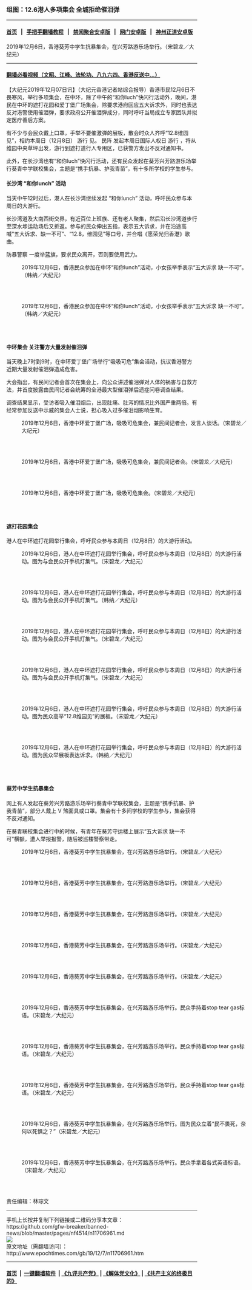 ### 组图：12.6港人多项集会 全城拒绝催泪弹
------------------------

#### [首页](https://github.com/gfw-breaker/banned-news/blob/master/README.md) &nbsp;&nbsp;|&nbsp;&nbsp; [手把手翻墙教程](https://github.com/gfw-breaker/guides/wiki) &nbsp;&nbsp;|&nbsp;&nbsp; [禁闻聚合安卓版](https://github.com/gfw-breaker/bn-android) &nbsp;&nbsp;|&nbsp;&nbsp; [网门安卓版](https://github.com/oGate2/oGate) &nbsp;&nbsp;|&nbsp;&nbsp; [神州正道安卓版](https://github.com/SzzdOgate/update) 



<div><img alt="" class="aligncenter wp-post-image" src="http://i.epochtimes.com/assets/uploads/2019/12/1912070029131538-600x400.jpg"/>
<div class="red16 caption">
 2019年12月6日，香港葵芳中学生抗暴集会，在兴芳路游乐场举行。（宋碧龙／大纪元）
</div>
</div><hr/>

#### [翻墙必看视频（文昭、江峰、法轮功、八九六四、香港反送中...）](https://github.com/gfw-breaker/banned-news/blob/master/pages/link3.md)

<div><p>
 【大纪元2019年12月07日讯】（大纪元香港记者站综合报导）香港市民12月6日不畏寒风，举行多项集会，在中环，除了中午的“和你luch”快闪行活动外，晚间，港民在中环的遮打花园和爱丁堡广场集会，除要求港府回应五大诉求外，同时也表达反对港警使用催泪弹，要求政府公开催泪弹成分，同时呼吁当局成立专家团队并拟定医疗善后方案。
</p>
<p>
 有不少与会民众戴上口罩，手举不要催激弹的展板，散会时众人齐呼“12.8维园见”，相约本周日（12月8日）
 <ok href="http://www.epochtimes.com/gb/tag/%E6%B8%B8%E8%A1%8C.html">
  游行
 </ok>
 见。
 <ok href="http://www.epochtimes.com/gb/tag/%E6%B0%91%E9%98%B5.html">
  民阵
 </ok>
 发起本周日国际人权日
 <ok href="http://www.epochtimes.com/gb/tag/%E6%B8%B8%E8%A1%8C.html">
  游行
 </ok>
 ，将从维园中央草坪出发，游行到遮打道行人专用区，已获警方发出不反对通知书。
</p>
<p>
 此外，在长沙湾也有“和你luch”快闪行活动，还有民众发起在葵芳兴芳路游乐场举行葵青中学联校集会，主题是“携手抗暴、护我青苗”，有十多所学校的学生参与。
</p>
<h4>
 长沙湾
 <ok href="http://www.epochtimes.com/gb/tag/%E2%80%9C%E5%92%8C%E4%BD%A0lunch%E2%80%9D.html">
  “和你lunch”
 </ok>
 活动
</h4>
<p>
 当天中午12时过后，港人在长沙湾继续发起
 <ok href="http://www.epochtimes.com/gb/tag/%E2%80%9C%E5%92%8C%E4%BD%A0lunch%E2%80%9D.html">
  “和你lunch”
 </ok>
 活动，呼吁民众参与本周日的大游行。
</p>
<p>
 长沙湾道及大南西街交界，有近百位上班族、还有老人聚集，然后沿长沙湾道步行至深水埗运动场后又折返。参与的民众伸出五指，表示五大诉求，并在沿途高喊“五大诉求、缺一不可”、“12.8，维园见”等口号，并合唱《愿荣光归香港》歌曲。
</p>
<p>
 <ok href="http://www.epochtimes.com/gb/tag/%E9%98%B2%E6%9A%B4%E8%AD%A6%E5%AF%9F.html">
  防暴警察
 </ok>
 一度举蓝旗，要求民众离开，否则要使用武力。
</p>
<p>
 <center>
 </center>
</p>
<figure class="wp-caption aligncenter" id="attachment_11705486" style="width: 600px">
 <ok href="http://i.epochtimes.com/assets/uploads/2019/12/1912060355012188.jpg">
  <img alt="" class="size-large wp-image-11705486" src="http://i.epochtimes.com/assets/uploads/2019/12/1912060355012188-600x450.jpg" title=""/>
 </ok>
 <br/><figcaption class="wp-caption-text">
  2019年12月6日，香港民众参加在中环“和你lunch”活动，小女孩举手表示“五大诉求 缺一不可”。（韩纳／大纪元）
 </figcaption><br/>
</figure><br/>
<figure class="wp-caption aligncenter" id="attachment_11707043" style="width: 600px">
 <ok href="http://i.epochtimes.com/assets/uploads/2019/12/1912060354572188.jpg">
  <img alt="" class="size-large wp-image-11707043" src="http://i.epochtimes.com/assets/uploads/2019/12/1912060354572188-600x450.jpg" title=""/>
 </ok>
 <br/><figcaption class="wp-caption-text">
  2019年12月6日，香港民众参加在中环“和你lunch”活动，小女孩举手表示“五大诉求 缺一不可”。（韩纳／大纪元）
 </figcaption><br/>
</figure><br/>
<h4>
 中环集会 关注警方大量发射催泪弹
</h4>
<p>
 当天晚上7时到9时，在中环爱丁堡广场举行“吸吸可危”集会活动，抗议香港警方近期大量发射催泪弹造成危害。
</p>
<p>
 大会指出，有民间记者会首次在集会上，向公众讲述催泪弹对人体的祸害与自救方法，并首度披露由民间记者会统筹的全港最大型催泪弹后遗症问卷调查结果。
</p>
<p>
 调查结果显示，受访者吸入催泪烟后，出现肚痛、肚泻的情况比外国严重两倍。有经常参加反送中示威的集会人士说，担心吸入过多催泪烟影响生育。
</p>
<figure class="wp-caption aligncenter" id="attachment_11707014" style="width: 600px">
 <ok href="http://i.epochtimes.com/assets/uploads/2019/12/1912070029281538.jpg">
  <img alt="" class="size-large wp-image-11707014" src="http://i.epochtimes.com/assets/uploads/2019/12/1912070029281538-600x399.jpg" title=""/>
 </ok>
 <br/><figcaption class="wp-caption-text">
  2019年12月6日，香港中环爱丁堡广场，吸吸可危集会，兼民间记者会，发言人谈话。（宋碧龙／大纪元）
 </figcaption><br/>
</figure><br/>
<figure class="wp-caption aligncenter" id="attachment_11707015" style="width: 600px">
 <ok href="http://i.epochtimes.com/assets/uploads/2019/12/1912070029241538.jpg">
  <img alt="" class="size-large wp-image-11707015" src="http://i.epochtimes.com/assets/uploads/2019/12/1912070029241538-600x399.jpg" title=""/>
 </ok>
 <br/><figcaption class="wp-caption-text">
  2019年12月6日，香港中环爱丁堡广场，吸吸可危集会，兼民间记者会。（宋碧龙／大纪元）
 </figcaption><br/>
</figure><br/>
<figure class="wp-caption aligncenter" id="attachment_11707040" style="width: 600px">
 <ok href="http://i.epochtimes.com/assets/uploads/2019/12/1912070029091538.jpg">
  <img alt="" class="size-large wp-image-11707040" src="http://i.epochtimes.com/assets/uploads/2019/12/1912070029091538-600x399.jpg" title=""/>
 </ok>
 <br/><figcaption class="wp-caption-text">
  2019年12月6日，香港中环爱丁堡广场，吸吸可危集会。（宋碧龙／大纪元）
 </figcaption><br/>
</figure><br/>
<h4>
 遮打花园集会
</h4>
<p>
 港人在中环遮打花园举行集会，呼吁民众参与本周日（12月8日）的大游行活动。
</p>
<figure class="wp-caption aligncenter" id="attachment_11707008" style="width: 600px">
 <ok href="http://i.epochtimes.com/assets/uploads/2019/12/1912070028461501.jpg">
  <img alt="" class="size-large wp-image-11707008" src="http://i.epochtimes.com/assets/uploads/2019/12/1912070028461501-600x399.jpg" title=""/>
 </ok>
 <br/><figcaption class="wp-caption-text">
  2019年12月6日，港人在中环遮打花园举行集会，呼吁民众参与本周日（12月8日）的大游行活动。图为与会民众开手机灯集气。（宋碧龙／大纪元）
 </figcaption><br/>
</figure><br/>
<figure class="wp-caption aligncenter" id="attachment_11707005" style="width: 600px">
 <ok href="http://i.epochtimes.com/assets/uploads/2019/12/1912070033121501.jpg">
  <img alt="" class="size-large wp-image-11707005" src="http://i.epochtimes.com/assets/uploads/2019/12/1912070033121501-600x449.jpg" title=""/>
 </ok>
 <br/><figcaption class="wp-caption-text">
  2019年12月6日，港人在中环遮打花园举行集会，呼吁民众参与本周日（12月8日）的大游行活动。图为与会民众开手机灯集气。（韩纳／大纪元）
 </figcaption><br/>
</figure><br/>
<figure class="wp-caption aligncenter" id="attachment_11707010" style="width: 600px">
 <ok href="http://i.epochtimes.com/assets/uploads/2019/12/1912070028501501.jpg">
  <img alt="" class="size-large wp-image-11707010" src="http://i.epochtimes.com/assets/uploads/2019/12/1912070028501501-600x399.jpg" title=""/>
 </ok>
 <br/><figcaption class="wp-caption-text">
  2019年12月6日，港人在中环遮打花园举行集会，呼吁民众参与本周日（12月8日）的大游行活动。图为与会民众开手机灯集气。（宋碧龙／大纪元）
 </figcaption><br/>
</figure><br/>
<figure class="wp-caption aligncenter" id="attachment_11707006" style="width: 600px">
 <ok href="http://i.epochtimes.com/assets/uploads/2019/12/1912070028541501.jpg">
  <img alt="" class="size-large wp-image-11707006" src="http://i.epochtimes.com/assets/uploads/2019/12/1912070028541501-600x399.jpg" title=""/>
 </ok>
 <br/><figcaption class="wp-caption-text">
  2019年12月6日，港人在中环遮打花园举行集会，呼吁民众参与本周日（12月8日）的大游行活动。图为与会民众开手机灯集气。（宋碧龙／大纪元）
 </figcaption><br/>
</figure><br/>
<figure class="wp-caption aligncenter" id="attachment_11707011" style="width: 600px">
 <ok href="http://i.epochtimes.com/assets/uploads/2019/12/1912070028431501.jpg">
  <img alt="" class="size-large wp-image-11707011" src="http://i.epochtimes.com/assets/uploads/2019/12/1912070028431501-600x399.jpg" title=""/>
 </ok>
 <br/><figcaption class="wp-caption-text">
  2019年12月6日，港人在中环遮打花园举行集会，呼吁民众参与本周日（12月8日）的大游行活动。图为民众高举“12.8维园见”的展板。（宋碧龙／大纪元）
 </figcaption><br/>
</figure><br/>
<figure class="wp-caption aligncenter" id="attachment_11707000" style="width: 600px">
 <ok href="http://i.epochtimes.com/assets/uploads/2019/12/1912070033151501.jpg">
  <img alt="" class="size-large wp-image-11707000" src="http://i.epochtimes.com/assets/uploads/2019/12/1912070033151501-600x449.jpg" title=""/>
 </ok>
 <br/><figcaption class="wp-caption-text">
  2019年12月6日，港人在中环遮打花园举行集会，呼吁民众参与本周日（12月8日）的大游行活动。图为民众举展板表达诉求。（韩纳／大纪元）
 </figcaption><br/>
</figure><br/>
<h4>
 葵芳中学生抗暴集会
</h4>
<p>
 网上有人发起在葵芳兴芳路游乐场举行葵青中学联校集会，主题是“携手抗暴、护我青苗”，部分人戴上 V 煞面具或口罩。集会有十多间学校的学生参与，集会获得不反对通知。
</p>
<p>
 在葵青联校集会进行中的时候，有青年在葵芳守运楼上展示“五大诉求 缺一不可”横额，遭人举报报警，随后被巡楼警察带走。
</p>
<p>
 <center>
 </center>
</p>
<figure class="wp-caption aligncenter" id="attachment_11707018" style="width: 600px">
 <ok href="http://i.epochtimes.com/assets/uploads/2019/12/1912070028321538.jpg">
  <img alt="" class="size-large wp-image-11707018" src="http://i.epochtimes.com/assets/uploads/2019/12/1912070028321538-600x400.jpg" title=""/>
 </ok>
 <br/><figcaption class="wp-caption-text">
  2019年12月6日，香港葵芳中学生抗暴集会，在兴芳路游乐场举行。（宋碧龙／大纪元）
 </figcaption><br/>
</figure><br/>
<figure class="wp-caption aligncenter" id="attachment_11707019" style="width: 600px">
 <ok href="http://i.epochtimes.com/assets/uploads/2019/12/1912070028201538.jpg">
  <img alt="" class="size-large wp-image-11707019" src="http://i.epochtimes.com/assets/uploads/2019/12/1912070028201538-600x399.jpg" title=""/>
 </ok>
 <br/><figcaption class="wp-caption-text">
  2019年12月6日，香港葵芳中学生抗暴集会，在兴芳路游乐场举行。（宋碧龙／大纪元）
 </figcaption><br/>
</figure><br/>
<figure class="wp-caption aligncenter" id="attachment_11707020" style="width: 600px">
 <ok href="http://i.epochtimes.com/assets/uploads/2019/12/1912070028151538.jpg">
  <img alt="" class="size-large wp-image-11707020" src="http://i.epochtimes.com/assets/uploads/2019/12/1912070028151538-600x399.jpg" title=""/>
 </ok>
 <br/><figcaption class="wp-caption-text">
  2019年12月6日，香港葵芳中学生抗暴集会，在兴芳路游乐场举行。（宋碧龙／大纪元）
 </figcaption><br/>
</figure><br/>
<figure class="wp-caption aligncenter" id="attachment_11707021" style="width: 600px">
 <ok href="http://i.epochtimes.com/assets/uploads/2019/12/1912070028241538.jpg">
  <img alt="" class="size-large wp-image-11707021" src="http://i.epochtimes.com/assets/uploads/2019/12/1912070028241538-600x399.jpg" title=""/>
 </ok>
 <br/><figcaption class="wp-caption-text">
  2019年12月6日，香港葵芳中学生抗暴集会，在兴芳路游乐场举行。（宋碧龙／大纪元）
 </figcaption><br/>
</figure><br/>
<figure class="wp-caption aligncenter" id="attachment_11707023" style="width: 600px">
 <ok href="http://i.epochtimes.com/assets/uploads/2019/12/1912070028401538.jpg">
  <img alt="" class="size-large wp-image-11707023" src="http://i.epochtimes.com/assets/uploads/2019/12/1912070028401538-600x399.jpg" title=""/>
 </ok>
 <br/><figcaption class="wp-caption-text">
  2019年12月6日，香港葵芳中学生抗暴集会，在兴芳路游乐场举行。（宋碧龙／大纪元）
 </figcaption><br/>
</figure><br/>
<figure class="wp-caption aligncenter" id="attachment_11707026" style="width: 600px">
 <ok href="http://i.epochtimes.com/assets/uploads/2019/12/1912070029011538.jpg">
  <img alt="" class="size-large wp-image-11707026" src="http://i.epochtimes.com/assets/uploads/2019/12/1912070029011538-600x399.jpg" title=""/>
 </ok>
 <br/><figcaption class="wp-caption-text">
  2019年12月6日，香港葵芳中学生抗暴集会，在兴芳路游乐场举行。民众手持着stop tear gas标语。（宋碧龙／大纪元）
 </figcaption><br/>
</figure><br/>
<figure class="wp-caption aligncenter" id="attachment_11707027" style="width: 600px">
 <ok href="http://i.epochtimes.com/assets/uploads/2019/12/1912070029161538.jpg">
  <img alt="" class="size-large wp-image-11707027" src="http://i.epochtimes.com/assets/uploads/2019/12/1912070029161538-600x399.jpg" title=""/>
 </ok>
 <br/><figcaption class="wp-caption-text">
  2019年12月6日，香港葵芳中学生抗暴集会，在兴芳路游乐场举行。民众手持着stop tear gas标语。（宋碧龙／大纪元）
 </figcaption><br/>
</figure><br/>
<figure class="wp-caption aligncenter" id="attachment_11707028" style="width: 600px">
 <ok href="http://i.epochtimes.com/assets/uploads/2019/12/1912070028551538.jpg">
  <img alt="" class="size-large wp-image-11707028" src="http://i.epochtimes.com/assets/uploads/2019/12/1912070028551538-600x399.jpg" title=""/>
 </ok>
 <br/><figcaption class="wp-caption-text">
  2019年12月6日，香港葵芳中学生抗暴集会，在兴芳路游乐场举行。民众手持着stop tear gas标语。（宋碧龙／大纪元）
 </figcaption><br/>
</figure><br/>
<figure class="wp-caption aligncenter" id="attachment_11707032" style="width: 600px">
 <ok href="http://i.epochtimes.com/assets/uploads/2019/12/1912070028481538.jpg">
  <img alt="" class="size-large wp-image-11707032" src="http://i.epochtimes.com/assets/uploads/2019/12/1912070028481538-600x399.jpg" title=""/>
 </ok>
 <br/><figcaption class="wp-caption-text">
  2019年12月6日，香港葵芳中学生抗暴集会，在兴芳路游乐场举行。图为民众立着“民不畏死，奈何以死惧之？”（宋碧龙／大纪元）
 </figcaption><br/>
</figure><br/>
<figure class="wp-caption aligncenter" id="attachment_11707031" style="width: 600px">
 <ok href="http://i.epochtimes.com/assets/uploads/2019/12/1912070029201538.jpg">
  <img alt="" class="size-large wp-image-11707031" src="http://i.epochtimes.com/assets/uploads/2019/12/1912070029201538-600x399.jpg" title=""/>
 </ok>
 <br/><figcaption class="wp-caption-text">
  2019年12月6日，香港葵芳中学生抗暴集会，在兴芳路游乐场举行。民众手拿着各式英语标语。（宋碧龙／大纪元）
 </figcaption><br/>
</figure><br/>
<p>
 责任编辑：林琮文
</p>
</div>
<hr/>
手机上长按并复制下列链接或二维码分享本文章：<br/>
https://github.com/gfw-breaker/banned-news/blob/master/pages/nf4514/n11706961.md <br/>
<a href='https://github.com/gfw-breaker/banned-news/blob/master/pages/nf4514/n11706961.md'><img src='https://github.com/gfw-breaker/banned-news/blob/master/pages/nf4514/n11706961.md.png'/></a> <br/>
原文地址（需翻墙访问）：http://www.epochtimes.com/gb/19/12/7/n11706961.htm


------------------------
#### [首页](https://github.com/gfw-breaker/banned-news/blob/master/README.md) &nbsp;|&nbsp; [一键翻墙软件](https://github.com/gfw-breaker/nogfw/blob/master/README.md) &nbsp;| [《九评共产党》](https://github.com/gfw-breaker/9ping.md/blob/master/README.md#九评之一评共产党是什么) | [《解体党文化》](https://github.com/gfw-breaker/jtdwh.md/blob/master/README.md) | [《共产主义的终极目的》](https://github.com/gfw-breaker/gczydzjmd.md/blob/master/README.md)


<img src='http://gfw-breaker.win/banned-news/pages/nf4514/n11706961.md' width='0px' height='0px'/>
